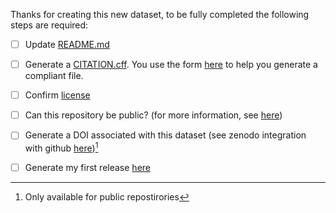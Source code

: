 Thanks for creating this new dataset, to be fully completed the following steps
are required:

- [ ] Update [README.md](../blob/main/README.md)
- [ ] Generate a [CITATION.cff](../blob/main//new/main?filename=CITATION.cff&message=create%20citation.cff).
You use the form [here](https://citation-file-format.github.io/cff-initializer-javascript/#/)
to help you generate a compliant file.
- [ ] Confirm [license](../blob/main/LICENSE)
- [ ] Can this repository be public? (for more information, see [here](https://docs.github.com/en/repositories/managing-your-repositorys-settings-and-features/managing-repository-settings/setting-repository-visibility))
- [ ] Generate a DOI associated with this dataset (see zenodo integration
with github [here](https://docs.github.com/en/repositories/archiving-a-github-repository/referencing-and-citing-content))[^1]

- [ ] Generate my first release [here](../releases/new)

[^1]: Only available for public repostirories
